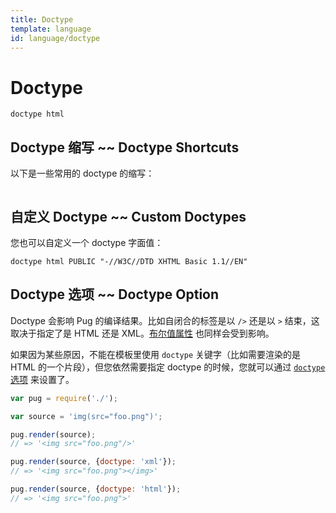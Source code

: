 ```yaml
---
title: Doctype
template: language
id: language/doctype
---
```


# Doctype

```pug-preview
doctype html
```

## Doctype 缩写 ~~ Doctype Shortcuts

以下是一些常用的 doctype 的缩写：

```doctypes
```

## 自定义 Doctype ~~ Custom Doctypes

您也可以自定义一个 doctype 字面值：

```pug-preview
doctype html PUBLIC "-//W3C//DTD XHTML Basic 1.1//EN"
```

## Doctype 选项 ~~ Doctype Option

Doctype 会影响 Pug 的编译结果。比如自闭合的标签是以 `/>` 还是以 `>` 结束，这取决于指定了是 HTML 还是 XML。[布尔值属性][boolean attributes] 也同样会受到影响。

如果因为某些原因，不能在模板里使用 `doctype` 关键字（比如需要渲染的是 HTML 的一个片段），但您依然需要指定 doctype 的时候，您就可以通过 [`doctype` 选项][`doctype` option] 来设置了。

```js
var pug = require('./');

var source = 'img(src="foo.png")';

pug.render(source);
// => '<img src="foo.png"/>'

pug.render(source, {doctype: 'xml'});
// => '<img src="foo.png"></img>'

pug.render(source, {doctype: 'html'});
// => '<img src="foo.png">'
```

[boolean attributes]: attributes.html#boolean-attributes
[`doctype` option]: ../api/reference.html#options
